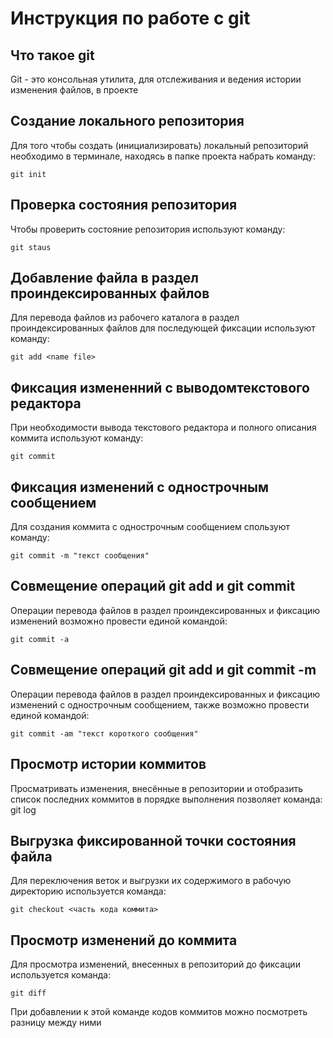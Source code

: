 # **Инструкция по работе с git**

## Что такое git

Git - это консольная утилита, для отслеживания и ведения истории изменения файлов, в проекте

## Создание локального репозитория

Для того чтобы создать (инициализировать) локальный репозиторий необходимо в терминале, находясь в папке проекта набрать команду:

    git init

## Проверка состояния репозитория

Чтобы проверить состояние репозитория используют команду:

    git staus

## Добавление файла в раздел проиндексированных файлов

Для перевода файлов из рабочего каталога в раздел проиндексированных файлов для последующей фиксации используют команду:

    git add <name file>

## Фиксация измененний с выводомтекстового редактора

При необходимости вывода текстового редактора и полного описания коммита используют команду:

    git commit

## Фиксация изменений с однострочным сообщением

Для создания коммита с однострочным сообщением спользуют команду:

    git commit -m "текст сообщения"

## Совмещение операций git add и git commit

Операции перевода файлов в раздел проиндексированных и фиксацию изменений возможно провести единой командой:

    git commit -a 

## Совмещение операций git add и git commit -m

Операции перевода файлов в раздел проиндексированных и фиксацию изменений с однострочным сообщением, также возможно провести единой командой:

    git commit -am "текст короткого сообщения"

## Просмотр истории коммитов

Просматривать изменения, внесённые в репозитории и отобразить список последних коммитов в порядке выполнения позволяет команда:
    git log

## Выгрузка фиксированной точки состояния файла

Для переключения веток и выгрузки их содержимого в рабочую директорию используется команда:
   
    git checkout <часть кода коммита>

## Просмотр изменений до коммита

Для просмотра изменений, внесенных в репозиторий до фиксации используется команда:

    git diff

При добавлении к этой команде кодов коммитов можно посмотреть разницу между ними